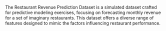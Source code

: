 The Restaurant Revenue Prediction Dataset is a simulated dataset crafted for predictive modeling exercises, focusing on forecasting monthly revenue for a set of imaginary restaurants. This dataset offers a diverse range of features designed to mimic the factors influencing restaurant performance.
